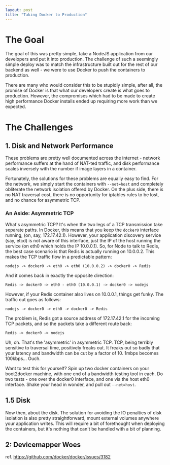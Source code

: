 ```yaml
---
layout: post
title: "Taking Docker to Production"
---
```


# The Goal #

The goal of this was pretty simple, take a NodeJS application from our
developers and put it into production. The challenge of such a seemingly simple
deploy was to match the infrastructure built out for the rest of our backend as
well - we were to use Docker to push the containers to production.

There are many who would consider this to be stupidly simple, after all, the
promise of Docker is that what our developers create is what goes to
production. However, the compromises which had to be made to create high performance
Docker installs ended up requiring more work than we expected.

# The Challenges #

## 1. Disk and Network Performance ##

These problems are pretty well documented across the internet - network
performance suffers at the hand of NAT-ted traffic, and disk performance scales
inversely with the number if image layers in a container.

Fortunately, the solutions for these problems are equally easy to find. For the
network, we simply start the containers with `--net=host` and completely
obliterate the network isolation offered by Docker. On the plus side, there is
no NAT traversal cost, there is no opportunity for iptables rules to be lost,
and no chance for asymmetric TCP.

### An Aside: Asymmetric TCP ###

What's asymmetric TCP? It's when the two legs of a TCP transmission take
separate paths. In Docker, this means that you keep the `docker0` interface
running, (on, say, 172.17.42.1). However, your application discovery service
(say, etcd) is not aware of this interface, just the IP of the host running the
service (on eth0 which holds the IP 10.0.0.1). So, for Node to talk to Redis,
the best case scenario is that Redis is actually running on 10.0.0.2. This
makes the TCP traffic flow in a predictable pattern:

    nodejs -> docker0 -> eth0 -> eth0 (10.0.0.2) -> docker0 -> Redis
    
And it comes back in exactly the opposite direction:

    Redis -> docker0 -> eth0 - eth0 (10.0.0.1) -> docker0 -> nodejs

However, if your Redis container also lives on 10.0.0.1, things get funky. The
traffic out goes as follows:

    nodejs -> docker0 -> eth0 -> docker0 -> Redis

The problem is, Redis got a source address of 172.17.42.1 for the incoming TCP
packets, and so the packets take a different route back:

    Redis -> docker0 -> nodejs

Uh, oh. That's the 'asymmetric' in asymmetric TCP. TCP, being terribly
sensitive to traversal time, positively freaks out. It freaks out so badly that
your latency and bandwidth can be cut by a factor of 10. 1mbps becomes
100kbps... Ouch.

Want to test this for yourself? Spin up two docker containers on your
boot2docker machine, with one end of a bandwidth testing tool in each. Do two
tests - one over the docker0 interface, and one via the host eth0 interface.
Shake your head in wonder, and pull out `--net=host`.

## 1.5 Disk ##

Now then, about the disk. The solution for avoiding the IO penalties of disk
isolation is also pretty straightforward, mount external volumes anywhere your
application writes. This will require a bit of forethought when deploying the
containers, but it's nothing that can't be handled with a bit of planning.

## 2: Devicemapper Woes ##


ref. https://github.com/docker/docker/issues/3182
